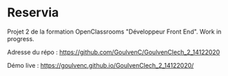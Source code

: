 # Reservia

Projet 2 de la formation OpenClassrooms "Développeur Front End". Work in progress.

Adresse du répo : https://github.com/GoulvenC/GoulvenClech_2_14122020

Démo live : https://goulvenc.github.io/GoulvenClech_2_14122020/
